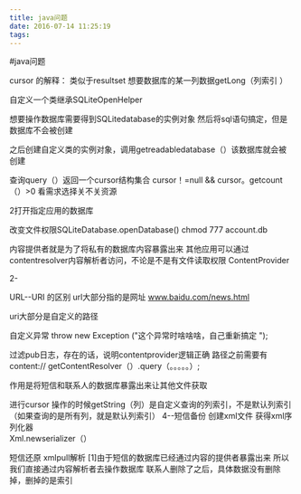 ```yaml
---
title: java问题
date: 2016-07-14 11:25:19
tags:  
---
```

#java问题

cursor 的解释： 类似于resultset
想要数据库的某一列数据getLong（列索引 ）

自定义一个类继承SQLiteOpenHelper

想要操作数据库需要得到SQLitedatabase的实例对象
然后将sql语句搞定，但是数据库不会被创建

之后创建自定义类的实例对象，调用getreadabledatabase（）该数据库就会被创建

查询query（）返回一个cursor结构集合
cursor！=null && cursor。getcount（）>0
看需求选择关不关资源

2打开指定应用的数据库

改变文件权限SQLiteDatabase.openDatabase()
chmod 777 account.db

内容提供者就是为了将私有的数据库内容暴露出来
其他应用可以通过contentresolver内容解析者访问，不论是不是有文件读取权限
ContentProvider


2-

URL--URI 的区别
url大部分指的是网址	www.baidu.com/news.html

uri大部分是自定义的路径		

自定义异常
throw new Exception ("这个异常时啥啥啥，自己重新搞定 ");

过滤pub日志，存在的话，说明contentprovider逻辑正确
路径之前需要有content://
getContentResolver（）.query（。。。。。）;

作用是将短信和联系人的数据库暴露出来让其他文件获取


进行cursor 操作的时候getString（列）是自定义查询的列索引，不是默认列索引（如果查询的是所有列，就是默认列索引）
4--短信备份
创建xml文件
获得xml序列化器		
Xml.newserializer（）

短信还原
xmlpull解析
[1]由于短信的数据库已经通过内容的提供者暴露出来 所以我们直接通过内容解析者去操作数据库
联系人删除了之后，具体数据没有删除掉，删掉的是索引
